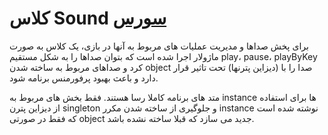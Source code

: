 <h1>
کلاس Sound
<a class="ext-link" href="classes_Tetris_Gameplay.js.html#line24" >سورس</a>
</h1>
برای پخش صداها و مدیریت عملیات های مربوط به آنها در بازی، یک کلاس به صورت ماژولار اجرا شده است که بتوان صداها را به شکل مستقیم play، pause، playByKey کرد و صداهای مربوط به ساخته شدن object صدا را با (دیزاین پترنها) تحت تاثیر قرار دارد و باعث بهبود پرفورمنس برنامه شود.

متد های برنامه کاملا رسا هستند. فقط بخش های مربوط به instance ها برای استفاده از دیزاین پترن singleton و جلوگیری از ساخته شدن مکرر instance نوشته شده است که فقط در صورتی object جدید می سازد که قبلا ساخته نشده باشد.
